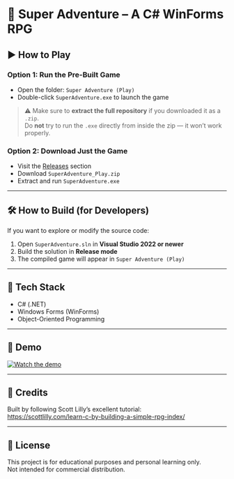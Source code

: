 ﻿# 🧙 Super Adventure – A C# WinForms RPG

## ▶️ How to Play

### Option 1: Run the Pre-Built Game
- Open the folder: `Super Adventure (Play)`
- Double-click `SuperAdventure.exe` to launch the game

> ⚠️ Make sure to **extract the full repository** if you downloaded it as a `.zip`.  
> Do **not** try to run the `.exe` directly from inside the zip — it won’t work properly.

### Option 2: Download Just the Game
- Visit the [Releases](https://github.com/YOUR_USERNAME/SuperAdventure/releases) section
- Download `SuperAdventure_Play.zip`
- Extract and run `SuperAdventure.exe`

---

## 🛠 How to Build (for Developers)

If you want to explore or modify the source code:

1. Open `SuperAdventure.sln` in **Visual Studio 2022 or newer**
2. Build the solution in **Release mode**
3. The compiled game will appear in `Super Adventure (Play)`

---


## 🧰 Tech Stack

- C# (.NET)
- Windows Forms (WinForms)
- Object-Oriented Programming

---

## 🎥 Demo

[![Watch the demo](https://img.youtube.com/vi/g0NwnHAJI3c/hqdefault.jpg)](https://youtu.be/g0NwnHAJI3c)

---

## 📜 Credits

Built by following Scott Lilly’s excellent tutorial:  
https://scottlilly.com/learn-c-by-building-a-simple-rpg-index/

---

## 📝 License

This project is for educational purposes and personal learning only.  
Not intended for commercial distribution.

